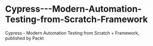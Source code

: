 


# Cypress---Modern-Automation-Testing-from-Scratch-Framework
Cypress - Modern Automation Testing from Scratch + Framework, published by Packt
